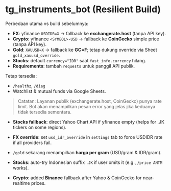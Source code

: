 # tg_instruments_bot (Resilient Build)

Perbedaan utama vs build sebelumnya:
- **FX**: yfinance `USDIDR=X` → fallback ke **exchangerate.host** (tanpa API key).
- **Crypto**: yfinance `<SYMBOL>-USD` → fallback ke **CoinGecko** simple price (tanpa API key).
- **Gold**: `XAUUSD=X` → fallback ke **GC=F**; tetap dukung override via Sheet `gold_xauusd_override`.
- **Stocks**: default `currency="IDR"` saat `fast_info.currency` hilang.
- **Requirements**: tambah `requests` untuk panggil API publik.

Tetap tersedia:
- `/healthz`, `/diag`
- Watchlist & mutual funds via Google Sheets.

> Catatan: Layanan publik (exchangerate.host, CoinGecko) punya rate limit. Bot akan menampilkan pesan error yang jelas jika keduanya tidak tersedia sementara.


- **Stocks fallback**: direct Yahoo Chart API if yfinance empty (helps for .JK tickers on some regions).

- **FX override**: set `usd_idr_override` in `settings` tab to force USDIDR rate if all providers fail.

- `/gold` sekarang menampilkan **harga per gram** (USD/gram & IDR/gram).

- **Stocks**: auto-try Indonesian suffix `.JK` if user omits it (e.g., `/price ANTM` works).
- **Crypto**: added **Binance** fallback after Yahoo & CoinGecko for near-realtime prices.

